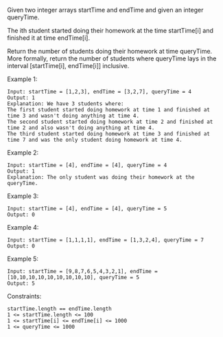 Given two integer arrays startTime and endTime and given an integer queryTime.

The ith student started doing their homework at the time startTime[i] and finished it at time endTime[i].

Return the number of students doing their homework at time queryTime. More formally, return the number of students where queryTime lays in the interval [startTime[i], endTime[i]] inclusive.

Example 1:

    Input: startTime = [1,2,3], endTime = [3,2,7], queryTime = 4
    Output: 1
    Explanation: We have 3 students where:
    The first student started doing homework at time 1 and finished at time 3 and wasn't doing anything at time 4.
    The second student started doing homework at time 2 and finished at time 2 and also wasn't doing anything at time 4.
    The third student started doing homework at time 3 and finished at time 7 and was the only student doing homework at time 4.

Example 2:

    Input: startTime = [4], endTime = [4], queryTime = 4
    Output: 1
    Explanation: The only student was doing their homework at the queryTime.

Example 3:

    Input: startTime = [4], endTime = [4], queryTime = 5
    Output: 0

Example 4:

    Input: startTime = [1,1,1,1], endTime = [1,3,2,4], queryTime = 7
    Output: 0

Example 5:

    Input: startTime = [9,8,7,6,5,4,3,2,1], endTime = [10,10,10,10,10,10,10,10,10], queryTime = 5
    Output: 5

Constraints:

    startTime.length == endTime.length
    1 <= startTime.length <= 100
    1 <= startTime[i] <= endTime[i] <= 1000
    1 <= queryTime <= 1000
